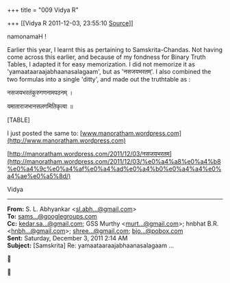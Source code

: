 +++
title = "009 Vidya R"

+++
[[Vidya R	2011-12-03, 23:55:10 [Source](https://groups.google.com/g/samskrita/c/0UKbW_hqIFM)]]



namonamaH !

  

Earlier this year, I learnt this as pertaining to Samskrita-Chandas.
Not having come across this earlier, and because of my fondness for Binary Truth Tables, I adapted it for easy memorization. I did not memorize it as 'yamaataaraajabhaanasalagaam', but as 'नसजयभरतम्'. I also combined the two formulas into a single 'ditty', and made out the truthtable as :

नसजयभरतंकुरुगणनामपठनम् ।  

यमाताराजभानसलगमितिकृत्वा ॥  

  

[TABLE]

  

I just posted the same to:
[www.manoratham.wordpress.com](http://www.manoratham.wordpress.com)

[http://manoratham.wordpress.com/2011/12/03/नसजयभरतम्](http://manoratham.wordpress.com/2011/12/03/%e0%a4%a8%e0%a4%b8%e0%a4%9c%e0%a4%af%e0%a4%ad%e0%a4%b0%e0%a4%a4%e0%a4%ae%e0%a5%8d/)

  

Vidya  

  

------------------------------------------------------------------------

**From:** S. L. Abhyankar \<[sl.abh...@gmail.com]()\>  
**To:** [sams...@googlegroups.com]()  
**Cc:** [kedar.sa...@gmail.com](); GSS Murthy \<[murt...@gmail.com]()\>; hnbhat B.R. \<[hnbh...@gmail.com]()\>; [shree...@gmail.com](); [bjo...@pobox.com]()  
**Sent:** Saturday, December 3, 2011 2:14 AM  
**Subject:** \[Samskrita\] Re: yamaataaraajabhaanasalagaam ...  
  





